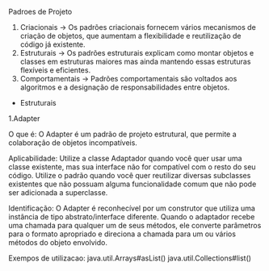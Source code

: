 Padroes de Projeto

1) Criacionais -> Os padrões criacionais fornecem vários mecanismos de criação de objetos, que aumentam a flexibilidade e reutilização de código já existente.
2) Estruturais -> Os padrões estruturais explicam como montar objetos e classes em estruturas maiores mas ainda mantendo essas estruturas flexíveis e eficientes.
3) Comportamentais -> Padrões comportamentais são voltados aos algoritmos e a designação de responsabilidades entre objetos.

* Estruturais

1.Adapter

O que é:
O Adapter é um padrão de projeto estrutural, que permite a colaboração de objetos incompatíveis.

Aplicabilidade:
Utilize a classe Adaptador quando você quer usar uma classe existente, mas sua interface não for compatível com o resto do seu código.
Utilize o padrão quando você quer reutilizar diversas subclasses existentes que não possuam alguma funcionalidade comum que não pode ser adicionada a superclasse.

Identificação:
O Adapter é reconhecível por um construtor que utiliza uma instância de tipo abstrato/interface diferente. Quando o adaptador recebe uma chamada para qualquer um de seus métodos, ele converte parâmetros para o formato apropriado e direciona a chamada para um ou vários métodos do objeto envolvido.

Exempos de utilizacao:
java.util.Arrays#asList()
java.util.Collections#list()